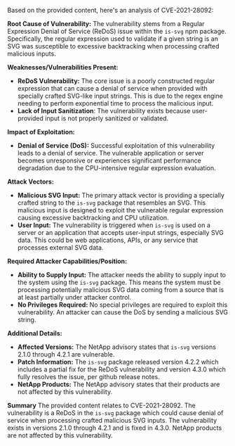 Based on the provided content, here's an analysis of CVE-2021-28092:

**Root Cause of Vulnerability:**
The vulnerability stems from a Regular Expression Denial of Service (ReDoS) issue within the `is-svg` npm package. Specifically, the regular expression used to validate if a given string is an SVG was susceptible to excessive backtracking when processing crafted malicious inputs.

**Weaknesses/Vulnerabilities Present:**
- **ReDoS Vulnerability:** The core issue is a poorly constructed regular expression that can cause a denial of service when provided with specially crafted SVG-like input strings. This is due to the regex engine needing to perform exponential time to process the malicious input.
- **Lack of Input Sanitization**: The vulnerability exists because user-provided input is not properly sanitized or validated.

**Impact of Exploitation:**
- **Denial of Service (DoS):** Successful exploitation of this vulnerability leads to a denial of service. The vulnerable application or server becomes unresponsive or experiences significant performance degradation due to the CPU-intensive regular expression evaluation.

**Attack Vectors:**
- **Malicious SVG Input:** The primary attack vector is providing a specially crafted string to the `is-svg` package that resembles an SVG. This malicious input is designed to exploit the vulnerable regular expression causing excessive backtracking and CPU utilization.
- **User Input:** The vulnerability is triggered when `is-svg` is used on a server or an application that accepts user-input strings, especially SVG data. This could be web applications, APIs, or any service that processes external SVG data.

**Required Attacker Capabilities/Position:**
- **Ability to Supply Input:** The attacker needs the ability to supply input to the system using the `is-svg` package. This means the system must be processing potentially malicious SVG data coming from a source that is at least partially under attacker control.
- **No Privileges Required:** No special privileges are required to exploit this vulnerability. An attacker can cause the DoS by sending a malicious SVG string.

**Additional Details:**
- **Affected Versions:** The NetApp advisory states that `is-svg` versions 2.1.0 through 4.2.1 are vulnerable.
- **Patch Information:** The `is-svg` package released version 4.2.2 which includes a partial fix for the ReDoS vulnerability and version 4.3.0 which fully resolves the issue, per github release notes.
- **NetApp Products:** The NetApp advisory states that their products are not affected by this vulnerability.

**Summary**
The provided content relates to CVE-2021-28092. The vulnerability is a ReDoS in the `is-svg` package which could cause denial of service when processing crafted malicious SVG inputs.  The vulnerability exists in versions 2.1.0 through 4.2.1 and is fixed in 4.3.0. NetApp products are not affected by this vulnerability.